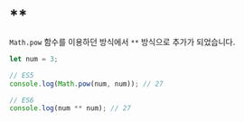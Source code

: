 # \*\*

`Math.pow` 함수를 이용하던 방식에서 `**` 방식으로 추가가 되었습니다.

```js
let num = 3;

// ES5
console.log(Math.pow(num, num)); // 27

// ES6
console.log(num ** num); // 27
```
